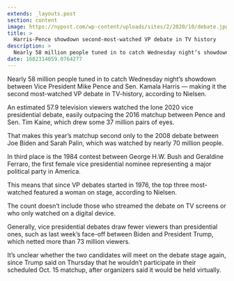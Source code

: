 ```yaml
--- 
extends: _layouts.post 
section: content 
image: https://nypost.com/wp-content/uploads/sites/2/2020/10/debate.jpg?quality=90&strip=all&w=1200 
title: > 
  Harris-Pence showdown second-most-watched VP debate in TV history 
description: > 
  Nearly 58 million people tuned in to catch Wednesday night’s showdown between Vice President Mike Pence and Sen. Kamala Harris — making it the second most-watched VP debate in TV-history, according to Nielsen.An estimated 57.9 television viewers watched the lone 2020 vice presidential debate, easily outpacing the 2016 matchup between Pence and Sen. Tim Kaine, which drew some 37 million pairs of eyes.Bush and Geraldine Ferraro, the first female vice presidential nominee representing a major political party in America.The count doesn’t include those who streamed the debate on TV screens or who only watched on a digital device.Generally, vice presidential debates draw fewer viewers than presidential ones, such as last week’s face-off between Biden and President Trump, which netted more than 73 million viewers. 
date: 1602314059.0764277 
--- 
```

Nearly 58 million people tuned in to catch Wednesday night’s showdown between Vice President Mike Pence and Sen. Kamala Harris — making it the second most-watched VP debate in TV-history, according to Nielsen.

An estimated 57.9 television viewers watched the lone 2020 vice presidential debate, easily outpacing the 2016 matchup between Pence and Sen. Tim Kaine, which drew some 37 million pairs of eyes.

That makes this year’s matchup second only to the 2008 debate between Joe Biden and Sarah Palin, which was watched by nearly 70 million people.

In third place is the 1984 contest between George H.W. Bush and Geraldine Ferraro, the first female vice presidential nominee representing a major political party in America.

This means that since VP debates started in 1976, the top three most-watched featured a woman on stage, according to Nielsen.

The count doesn’t include those who streamed the debate on TV screens or who only watched on a digital device.

Generally, vice presidential debates draw fewer viewers than presidential ones, such as last week’s face-off between Biden and President Trump, which netted more than 73 million viewers.

It’s unclear whether the two candidates will meet on the debate stage again, since Trump said on Thursday that he wouldn’t participate in their scheduled Oct. 15 matchup, after organizers said it would be held virtually.